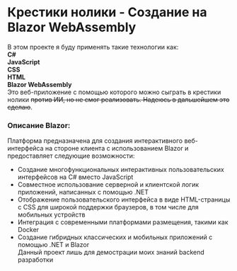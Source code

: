 # Крестики нолики - Создание на Blazor WebAssembly 
В этом проекте я буду применять такие технологии как:  
**C#**  
**JavaScript**  
**CSS**  
**HTML**  
**Blazor WebAssembly**  
Это веб-приложение с помощью которого можно сыграть в крестики нолики ~~против ИИ, но не смог реализовать. Надеюсь в дальшейшем это сделаю~~.  
### Описание Blazor:  
Платформа предназначена для создания интерактивного веб-интерфейса на стороне клиента с использованием Blazor и предоставляет следующие возможности:  
+ Создание многофункциональных интерактивных пользовательских интерфейсов на C# вместо JavaScript    
+ Совместное использование серверной и клиентской логик приложений, написанных с помощью .NET    
+ Отображение пользовательского интерфейса в виде HTML-страницы с CSS для широкой поддержки браузеров, в том числе для мобильных устройств    
+ Интеграция с современными платформами размещения, такими как Docker    
+ Создание гибридных классических и мобильных приложений с помощью .NET и Blazor  
Данный проект лишь для демострации моих знаний backend разработки
